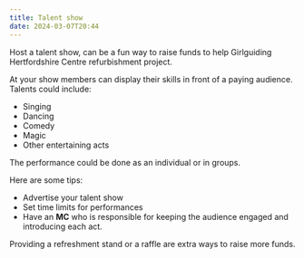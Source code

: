 ```yaml
---
title: Talent show
date: 2024-03-07T20:44
---
```

Host a talent show, can be a fun way to raise funds to help Girlguiding Hertfordshire Centre refurbishment project.  

At your show members can display their skills in front of a paying audience. Talents could include:  

- Singing
- Dancing
- Comedy
- Magic
- Other entertaining acts  

The performance could be done as an individual or in groups.  

Here are some tips:  

- Advertise your talent show  
- Set time limits for performances  
- Have an **MC** who is responsible for keeping the audience engaged and introducing each act.  

Providing a refreshment stand or a raffle are extra ways to raise more funds.
